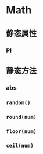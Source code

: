 # Math

## 静态属性

### PI

## 静态方法

### abs

### `random()`

### `round(num)`

### `floor(num)`

### `ceil(num)`

